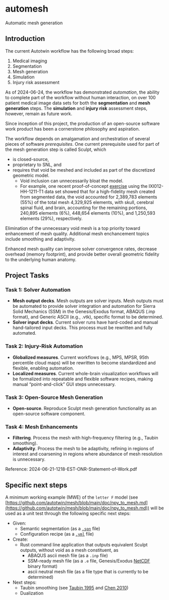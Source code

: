 # automesh
Automatic mesh generation

## Introduction

The current Autotwin workflow has the following broad steps:

1. Medical imaging
2. Segmentation
3. Mesh generation
4. Simulation
5. Injury risk assessment

As of 2024-06-24, the workflow has demonstrated *automation*, the ability to complete part of the workflow without human interaction, on over 100 patient medical image data sets for both the **segmentation** and **mesh generation** steps. The **simulation** and **injury risk** assessment steps, however, remain as future work.

Since inception of this project, the production of an open-source software work product has been a cornerstone philosophy and aspiration.  

The workflow depends on amalgamation and orchestration of several pieces of software *prerequisites*.  One current prerequisite used for part of the mesh generation step is called Sculpt, which

* is closed-source,
* proprietary to SNL, and
* requires that void be meshed and included as part of the discretized geometric model.  
  * Void inclusion can unnecessarily bloat the model.
  * For example, one recent proof-of-concept [exercise](https://github.com/autotwin/mesh/blob/main/doc/npy_to_mesh_part_3.md) using the IXI012-HH-1211-T1 data set showed that for a high-fidelity mesh created from segmented data, the void accounted for 2,389,783 elements (55%) of the total mesh 4,329,925 elements, with skull, cerebral spinal fluid, and brain, accounting for the remaining portions, 240,895 elements (6%), 448,654 elements (10%), and 1,250,593 elements (29%), respectively.

Elimination of the unnecessary void mesh is a top priority toward enhancement of mesh quality.  Additional mesh enchancement topics include smoothing and adaptivity.

Enhanced mesh quality can improve solver convergence rates, decrease overhead (memory footprint), and provide better overall geometric fidelity to the underlying human anatomy.  

## Project Tasks

### Task 1: Solver Automation

*  **Mesh output decks**. Mesh outputs are solver inputs.  Mesh outputs must be automated to provide solver integration and automation for Sierra Solid Mechanics (SSM) in the Genesis/Exodus format, ABAQUS (.inp format), and Generic ASCII (e.g., .vtk), specific format to be determined.
*  **Solver input decks**.  Current solver runs have hard-coded and manual hand-tailored input decks.  This process must be rewritten and fully automated.

### Task 2: Injury-Risk Automation

* **Globalized measures**.  Current workflows (e.g., MPS, MPSR, 95th percentile cloud maps) will be rewritten to become standardized and flexible, enabling automation.
* **Localized measures**.  Current whole-brain visualization workflows will be formalized into repeatable and flexible software recipes, making manual “point-and-click” GUI steps unnecessary.

### Task 3: Open-Source Mesh Generation

* **Open-source**.  Reproduce Sculpt mesh generation functionality as an open-source software component.

### Task 4: Mesh Enhancements

* **Filtering**.  Process the mesh with high-frequency filtering (e.g., Taubin smoothing).  
* **Adaptivity**.  Process the mesh to be adaptivity, refining in regions of interest and coarsening in regions where abundance of mesh resolution is unnecessary.

Reference: 2024-06-21-1218-EST-ONR-Statement-of-Work.pdf

## Specific next steps

A minimum working example (MWE) of the `letter F` model (see [https://github.com/autotwin/mesh/blob/main/doc/npy_to_mesh.md](https://github.com/autotwin/mesh/blob/main/doc/npy_to_mesh.md)) will be used as a unit test through the following specific next steps:

* Given:
  * Semantic segmentation (as a [`.spn`](https://github.com/autotwin/mesh/blob/main/tests/files/letter_f.spn) file)
  * Configuration recipe (as a [`.yml`](https://github.com/autotwin/mesh/blob/main/tests/files/letter_f_autotwin.yml) file)
* Create:
  * Rust command line application that outputs equivalent Sculpt outputs, without void as a mesh constituent, as
    * ABAQUS ascii mesh file (as a `.inp` file)
    * SSM-ready mesh file (as a `.e` file, Genesis/Exodus [NetCDF](https://www.unidata.ucar.edu/software/netcdf/) binary format)
    * ascii neutral mesh file (as a file type that is currently to be determined)
* Next steps:
  * Taubin smoothing (see [Taubin 1995](https://dl.acm.org/doi/pdf/10.1145/218380.218473) and [Chen 2010](https://link.springer.com/content/pdf/10.1007/s00707-009-0274-0.pdf))
  * Dualization
